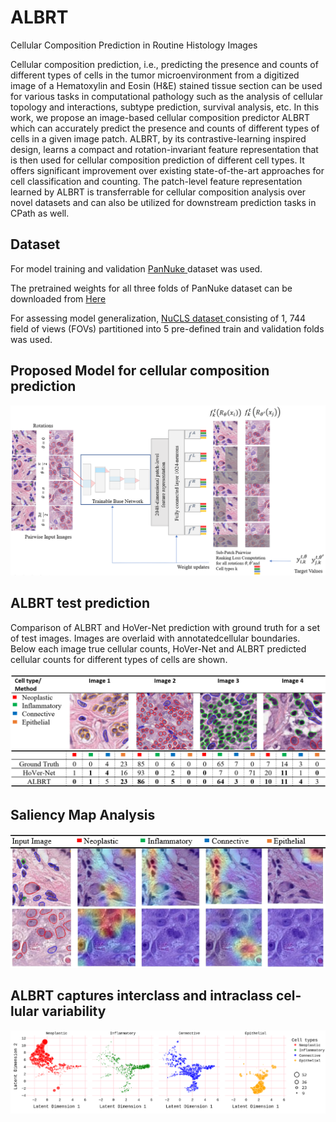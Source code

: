 # ALBRT
Cellular Composition Prediction in Routine Histology Images

Cellular composition prediction, i.e., predicting the presence and counts of different types of cells in the tumor microenvironment from a digitized image of a Hematoxylin and Eosin (H&E) stained tissue section can be used for various tasks in computational pathology such as the analysis of cellular topology and interactions, subtype prediction, survival analysis, etc. In this work, we propose an image-based cellular composition predictor ALBRT which can accurately predict the presence and counts of different types of cells in a given image patch. ALBRT, by its contrastive-learning inspired design, learns a compact and rotation-invariant feature representation that is then used for cellular composition prediction of different cell types. It offers significant improvement over existing state-of-the-art approaches for cell classification and counting. The patch-level feature representation learned by ALBRT is transferrable for cellular composition analysis over novel datasets and can also be utilized for downstream prediction tasks in CPath as well.

## Dataset
For model training and validation <a href = "https://jgamper.github.io/PanNukeDataset/"> PanNuke </a> dataset was used.

The pretrained weights for all three folds of PanNuke dataset can be downloaded from <a href="https://drive.google.com/drive/folders/1xivmqemiUTvbCS8NlItk7o_yGvIrl01B">Here</a>

For assessing model generalization, <a href = "https://drive.google.com/drive/folders/1eGlF9Dgu3WMEik4fqj0wJ13LKVufsfZ0?usp=sharing" >NuCLS dataset </a> consisting of 1, 744 field of views (FOVs) partitioned into 5 pre-defined train and validation folds was used.

## Proposed Model for cellular composition prediction

<img src="Block Diagram.png" alt="Block Diagram"/>

## ALBRT test prediction
Comparison of ALBRT and HoVer-Net prediction with ground truth for a set of test images. Images are overlaid with annotatedcellular boundaries. Below each image true cellular counts, HoVer-Net and ALBRT predicted cellular counts for different types of cells are shown.

<img src="pred.png" alt = "Test Prediction"/>


## Saliency Map Analysis
<img src="Saliency_maps.png" alt = "Test Prediction"/>

## ALBRT captures interclass and intraclass cel-lular variability
<img src="umap_up.png" alt = "UMAP"/>
